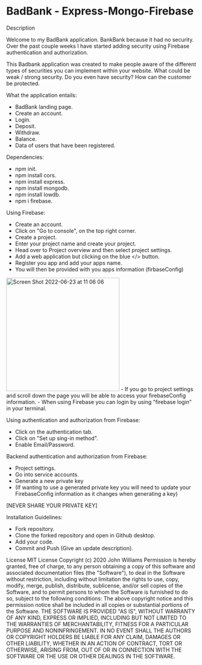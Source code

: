 # BadBank - Express-Mongo-Firebase

Description

Welcome to my BadBank application. BankBank because it had no security.
Over the past couple weeks I have started adding security using Firebase authentication and authorization. 

This Badbank application was created to make people aware of the different types of securities you can implement
within your website. What could be weak / strong security. Do you even have security? 
How can the customer be protected.

What the application entails: 

- BadBank landing page.
- Create an account.
- Login.
- Deposit.
- Withdraw.
- Balance.
- Data of users that have been registered.

Dependencies:

- npm init.
- npm install cors.
- npm install express.
- npm install mongodb.
- npm install lowdb.
- npm i firebase.

Using Firebase:
- Create an account.
- Click on "Go to console", on the top right corner.
- Create a project.
- Enter your project name and create your project.
- Head over to Project overview and then select project settings.
- Add a web application but clicking on the blue </> button.
- Register you app and add your apps name.
- You will then be provided with you apps information (firbaseConfig)
<img width="300" height="300" alt="Screen Shot 2022-06-23 at 11 06 06" src="https://user-images.githubusercontent.com/84048634/175356907-95839b23-a8bc-4e86-ac30-019ad2c6baf3.png">
- If you go to project settings and scroll down the page you will be able to access your firebaseConfig information.
- When using Firebase you can login by using "firebase login" in your terminal.

Using authentication and authorization from Firebase:
- Click on the authentication tab.
- Click on "Set up sing-in method".
- Enable Email/Password.

Backend authentication and authorization from Firebase:
- Project settings.
- Go into service accounts.
- Generate a new private key
- (If wanting to use a generated private key you will need to update your FirebaseConfig information as it changes when generating a key)
 
[NEVER SHARE YOUR PRIVATE KEY]


Installation Guidelines:

- Fork repository.
- Clone the forked repository and open in Github desktop. 
- Add your code.
- Commit and Push (Give an update description).

License MIT License Copyright (c) 2020 John Williams Permission is hereby granted, free of charge, to any person obtaining a copy of this software and associated documentation files (the "Software"), to deal in the Software without restriction, including without limitation the rights to use, copy, modify, merge, publish, distribute, sublicense, and/or sell copies of the Software, and to permit persons to whom the Software is furnished to do so, subject to the following conditions: The above copyright notice and this permission notice shall be included in all copies or substantial portions of the Software. THE SOFTWARE IS PROVIDED "AS IS", WITHOUT WARRANTY OF ANY KIND, EXPRESS OR IMPLIED, INCLUDING BUT NOT LIMITED TO THE WARRANTIES OF MERCHANTABILITY, FITNESS FOR A PARTICULAR PURPOSE AND NONINFRINGEMENT. IN NO EVENT SHALL THE AUTHORS OR COPYRIGHT HOLDERS BE LIABLE FOR ANY CLAIM, DAMAGES OR OTHER LIABILITY, WHETHER IN AN ACTION OF CONTRACT, TORT OR OTHERWISE, ARISING FROM, OUT OF OR IN CONNECTION WITH THE SOFTWARE OR THE USE OR OTHER DEALINGS IN THE SOFTWARE.
